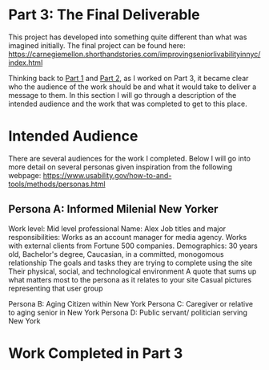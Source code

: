 # Part 3: The Final Deliverable

This project has developed into something quite different than what was imagined initially. The final project can be found here: https://carnegiemellon.shorthandstories.com/improvingseniorlivabilityinnyc/index.html 

Thinking back to [Part 1](/finalprojectdev.md) and [Part 2](/finalprojectpart2.md), as I worked on Part 3, it became clear who the audience of the work should be and what it would take to deliver a message to them. In this section I will go through a description of the intended audience and the work that was completed to get to this place. 

# Intended Audience 
There are several audiences for the work I completed. Below I will go into more detail on several personas given inspiration from the following webpage: https://www.usability.gov/how-to-and-tools/methods/personas.html

## Persona A: Informed Milenial New Yorker
  Work level: Mid level professional
  Name: Alex
  Job titles and major responsibilities: Works as an account manager for media agency. Works with external clients from Fortune 500 companies.
  Demographics: 30 years old, Bachelor's degree, Caucasian, in a committed, monogomous relationship 
The goals and tasks they are trying to complete using the site
Their physical, social, and technological environment
A quote that sums up what matters most to the persona as it relates to your site
Casual pictures representing that user group
  
Persona B: Aging Citizen within New York
Persona C: Caregiver or relative to aging senior in New York
Persona D: Public servant/ politician serving New York 

# Work Completed in Part 3
